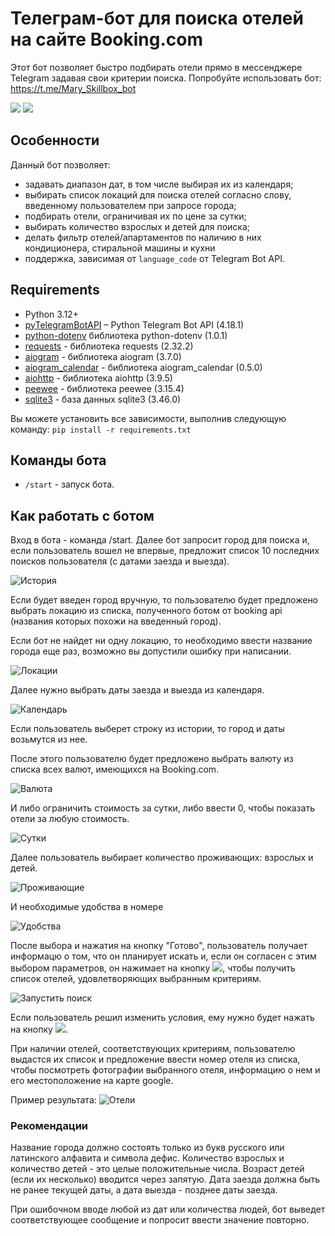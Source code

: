 # Телеграм-бот для поиска отелей на сайте Booking.com
Этот бот позволяет быстро подбирать отели прямо в мессенджере Telegram задавая свои критерии поиска. 
Попробуйте использовать бот: https://t.me/Mary_Skillbox_bot

<img src="https://img.shields.io/badge/made%20by-MaryTep-blue.svg" >
<img src="https://img.shields.io/badge/ver-1.1.1-green.svg">


## Особенности

Данный бот позволяет:
* задавать диапазон дат, в том числе выбирая их из календаря;
* выбирать список локаций для поиска отелей согласно слову, введенному пользователем при запросе города;
* подбирать отели, ограничивая их по цене за сутки;
* выбирать количество взрослых и детей для поиска;
* делать фильтр отелей/апартаментов по наличию в них кондиционера, стиральной машины и кухни
* поддержка, зависимая от `language_code` от Telegram Bot API. 

## Requirements

* Python 3.12+
* [pyTelegramBotAPI](https://github.com/python-telegram-bot/python-telegram-bot) – Python Telegram Bot API (4.18.1)
* [python-dotenv](https://github.com/theskumar/python-dotenv) библиотека python-dotenv (1.0.1)
* [requests](https://github.com/psf/requests) - библиотека requests (2.32.2)
* [aiogram](https://github.com/aiogram/aiogram) - библиотека aiogram (3.7.0)
* [aiogram_calendar](https://github.com/noXplode/aiogram_calendar) - библиотека aiogram_calendar (0.5.0)
* [aiohttp](https://github.com/aio-libs/aiohttp) - библиотека aiohttp (3.9.5)
* [peewee](https://github.com/coleifer/peewee) - библиотека peewee (3.15.4)
* [sqlite3](https://sqlite.org/) - база данных sqlite3 (3.46.0)

Вы можете установить все зависимости, выполнив следующую команду: `pip install -r requirements.txt`

## Команды бота

* `/start` - запуск бота.

## Как работать с ботом

Вход в бота - команда /start. Далее бот запросит город для поиска и, если пользователь вошел не впервые, 
предложит список 10 последних поисков пользователя (с датами заезда и выезда). 

![История](readme_assets/history.png)

Если будет введен город вручную, то пользователю будет предложено выбрать локацию из списка, 
полученного ботом от booking api (названия которых похожи на введенный город). 

Если бот не найдет ни одну локацию, то необходимо ввести название города еще раз, возможно вы допустили 
ошибку при написании. 

![Локации](readme_assets/location.png)

Далее нужно выбрать даты заезда и выезда из календаря.

![Календарь](readme_assets/calendar.png)

Если пользователь выберет строку из истории, то город и даты возьмутся из нее. 

После этого пользователю будет предложено выбрать валюту из списка всех валют, имеющихся на Booking.com.

![Валюта](readme_assets/currency.png)

И либо ограничить стоимость за сутки, либо ввести 0, чтобы показать отели за любую стоимость.

![Сутки](readme_assets/sum_night.png)

Далее пользователь выбирает количество проживающих: взрослых и детей.

![Проживающие](readme_assets/adults_children.png)

И необходимые удобства в номере

![Удобства](readme_assets/facilities.png)

После выбора и нажатия на кнопку "Готово", пользователь получает информацю о том, что он планирует 
искать и, если он согласен с этим выбором параметров, он нажимает на кнопку 
<img src="https://img.shields.io/badge/-Запустить поиск-green.svg">, чтобы получить список отелей, 
удовлетворяющих выбранным критериям.

![Запустить поиск](readme_assets/search.png)

Если пользователь решил изменить условия, ему нужно будет нажать на кнопку 
<img src="https://img.shields.io/badge/-Начать поиск заново-green.svg">.

При наличии отелей, соответствующих критериям, пользователю выдастся их список и предложение ввести 
номер отеля из списка, чтобы посмотреть фотографии выбранного отеля, информацию о нем и его 
местоположение на карте google.

Пример результата:
![Отели](readme_assets/hotels.png)

### Рекомендации 

Название города должно состоять только из букв русского или латинского алфавита и символа дефис.
Количество взрослых и количество детей - это целые положительные числа.
Возраст детей (если их несколько) вводится через запятую.
Дата заезда должна быть не ранее текущей даты, а дата выезда - позднее даты заезда.

При ошибочном вводе любой из дат или количества людей, бот выведет соответствующее сообщение и 
попросит ввести значение повторно.
